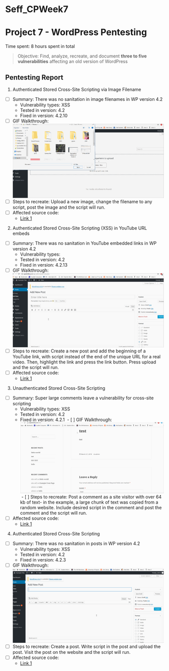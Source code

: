 # Seff_CPWeek7
# Project 7 - WordPress Pentesting

Time spent: 8 hours spent in total

> Objective: Find, analyze, recreate, and document **three to five vulnerabilities** affecting an old version of WordPress

## Pentesting Report

1.  Authenticated Stored Cross-Site Scripting via Image Filename
  - [ ] Summary: There was no sanitation in image filenames in WP version 4.2
    - Vulnerability types: XSS
    - Tested in version: 4.2
    - Fixed in version: 4.2.10
  - [ ] GIF Walkthrough: ![](https://github.com/etseff/Seff_CPWeek7/blob/master/NA1.gif)
  - [ ] Steps to recreate: Upload a new image, change the filename to any script, post the image and the script will run.
  - [ ] Affected source code:
    - [Link 1](https://github.com/WordPress/WordPress/commit/c9e60dab176635d4bfaaf431c0ea891e4726d6e0)
2.  Authenticated Stored Cross-Site Scripting (XSS) in YouTube URL embeds
  - [ ] Summary: There was no sanitation in YouTube embedded links in WP version 4.2
    - Vulnerability types:
    - Tested in version: 4.2
    - Fixed in version: 4.2.13
  - [ ] GIF Walkthrough: ![](https://github.com/etseff/Seff_CPWeek7/blob/master/NA2.gif)
  - [ ] Steps to recreate: Create a new post and add the beginning of a YouTube link, with script instead of the end of the unique URL for a real video. Then, highlight the link and press the link button. Press upload and the script will run.
  - [ ] Affected source code:
    - [Link 1](https://github.com/WordPress/WordPress/commit/419c8d97ce8df7d5004ee0b566bc5e095f0a6ca8)
3. Unauthenticated Stored Cross-Site Scripting
  - [ ] Summary: Super large comments leave a vulnerability for cross-site scripting
    - Vulnerability types: XSS
    - Tested in version: 4.2
    - Fixed in version: 4.2.1 
  - [ ] GIF Walkthrough: ![](https://github.com/etseff/Seff_CPWeek7/blob/master/NA3.gif)
  - [ ] Steps to recreate: Post a comment as a site visitor with over 64 kb of text- in the example, a large chunk of text was copied from a random website. Include desired script in the comment and post the comment and the script will run.
  - [ ] Affected source code:
    - [Link 1](https://klikki.fi/adv/wordpress2.html)
4.  Authenticated Stored Cross-Site Scripting
  - [ ] Summary: There was no sanitation in posts in WP version 4.2
    - Vulnerability types: XSS
    - Tested in version: 4.2
    - Fixed in version: 4.2.3
  - [ ] GIF Walkthrough: ![](https://github.com/etseff/Seff_CPWeek7/blob/master/NA4.gif)
  - [ ] Steps to recreate: Create a post. Write script in the post and upload the post. Visit the post on the website and the script will run.
  - [ ] Affected source code:
    - [Link 1](https://klikki.fi/adv/wordpress3.html)
